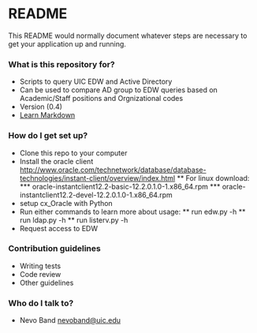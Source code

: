 # README #

This README would normally document whatever steps are necessary to get your application up and running.

### What is this repository for? ###

* Scripts to query UIC EDW and Active Directory
* Can be used to compare AD group to EDW queries based on Academic/Staff positions and Orgnizational codes
* Version (0.4)
* [Learn Markdown](https://bitbucket.org/tutorials/markdowndemo)

### How do I get set up? ###

* Clone this repo to your computer
* Install the oracle client http://www.oracle.com/technetwork/database/database-technologies/instant-client/overview/index.html
** For linux download:
*** oracle-instantclient12.2-basic-12.2.0.1.0-1.x86_64.rpm
*** oracle-instantclient12.2-devel-12.2.0.1.0-1.x86_64.rpm 
* setup cx_Oracle with Python
* Run either commands to learn more about usage:
** run edw.py -h
** run ldap.py -h
** run listerv.py -h
* Request access to EDW

### Contribution guidelines ###

* Writing tests
* Code review
* Other guidelines

### Who do I talk to? ###

* Nevo Band nevoband@uic.edu